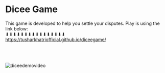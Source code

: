 # Dicee Game
This game is developed to help you settle your disputes. Play is using the link below:<br>⬇⬇⬇⬇⬇⬇⬇⬇⬇⬇⬇⬇⬇⬇⬇⬇<br>
https://tusharkhatriofficial.github.io/diceegame/

<br><br><br>
![diceedemovideo](https://user-images.githubusercontent.com/64004539/174475262-93f6872f-09fb-4fe6-8641-f2206f4f5600.gif)
